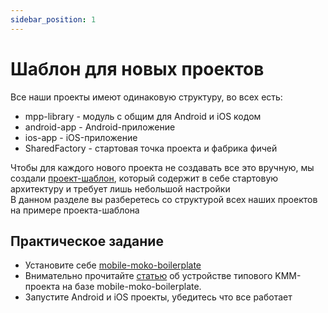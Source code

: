 ```yaml
---
sidebar_position: 1
---
```


# Шаблон для новых проектов

Все наши проекты имеют одинаковую структуру, во всех есть:
- mpp-library - модуль с общим для Android и iOS кодом
- android-app - Android-приложение 
- ios-app - iOS-приложение  
- SharedFactory - стартовая точка проекта и фабрика фичей

Чтобы для каждого нового проекта не создавать все это вручную, мы создали [проект-шаблон](https://gitlab.icerockdev.com/scl/boilerplate/mobile-moko-boilerplate), который содержит в себе стартовую архитектуру и требует лишь небольшой настройки  
В данном разделе вы разберетесь со структурой всех наших проектов на примере проекта-шаблона  

## Практическое задание
- Установите себе [mobile-moko-boilerplate](https://gitlab.icerockdev.com/scl/boilerplate/mobile-moko-boilerplate)
- Внимательно прочитайте [статью](https://kmm.icerock.dev/onboarding/project-inside) об устройстве типового KMM-проекта на базе mobile-moko-boilerplate.
- Запустите Android и iOS проекты, убедитесь что все работает
